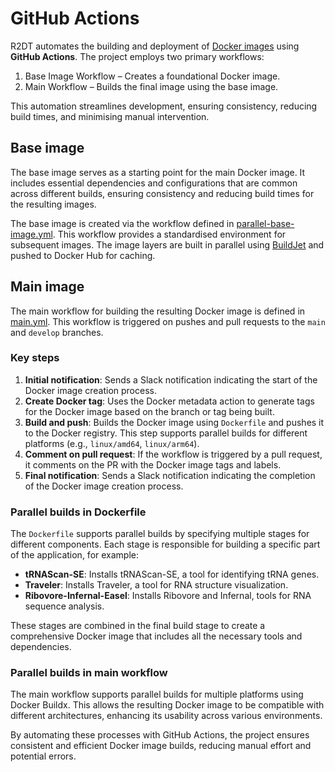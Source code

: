 # GitHub Actions

R2DT automates the building and deployment of [Docker images](./docker.md) using **GitHub Actions**. The project employs two primary workflows:

1.	Base Image Workflow – Creates a foundational Docker image.
2.	Main Workflow – Builds the final image using the base image.

This automation streamlines development, ensuring consistency, reducing build times, and minimising manual intervention.

## Base image

The base image serves as a starting point for the main Docker image. It includes essential dependencies and configurations that are common across different builds, ensuring consistency and reducing build times for the resulting images.

The base image is created via the workflow defined in [parallel-base-image.yml](https://github.com/r2dt-bio/R2DT/blob/main/.github/workflows/parallel-base-image.yml). This workflow provides a standardised environment for subsequent images. The image layers are built in parallel using [BuildJet](https://buildjet.com) and pushed to Docker Hub for caching.

## Main image

The main workflow for building the resulting Docker image is defined in [main.yml](https://github.com/r2dt-bio/R2DT/blob/main/.github/workflows/main.yml). This workflow is triggered on pushes and pull requests to the `main` and `develop` branches.

### Key steps

1. **Initial notification**: Sends a Slack notification indicating the start of the Docker image creation process.
2. **Create Docker tag**: Uses the Docker metadata action to generate tags for the Docker image based on the branch or tag being built.
3. **Build and push**: Builds the Docker image using `Dockerfile` and pushes it to the Docker registry. This step supports parallel builds for different platforms (e.g., `linux/amd64`, `linux/arm64`).
4. **Comment on pull request**: If the workflow is triggered by a pull request, it comments on the PR with the Docker image tags and labels.
5. **Final notification**: Sends a Slack notification indicating the completion of the Docker image creation process.

### Parallel builds in Dockerfile

The `Dockerfile` supports parallel builds by specifying multiple stages for different components. Each stage is responsible for building a specific part of the application, for example:

- **tRNAScan-SE**: Installs tRNAScan-SE, a tool for identifying tRNA genes.
- **Traveler**: Installs Traveler, a tool for RNA structure visualization.
- **Ribovore-Infernal-Easel**: Installs Ribovore and Infernal, tools for RNA sequence analysis.

These stages are combined in the final build stage to create a comprehensive Docker image that includes all the necessary tools and dependencies.

### Parallel builds in main workflow

The main workflow supports parallel builds for multiple platforms using Docker Buildx. This allows the resulting Docker image to be compatible with different architectures, enhancing its usability across various environments.

By automating these processes with GitHub Actions, the project ensures consistent and efficient Docker image builds, reducing manual effort and potential errors.
